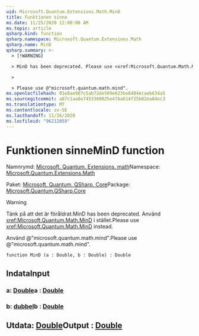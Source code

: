 ```yaml
---
uid: Microsoft.Quantum.Extensions.Math.MinD
title: Funktionen sinne
ms.date: 11/25/2020 12:00:00 AM
ms.topic: article
qsharp.kind: function
qsharp.namespace: Microsoft.Quantum.Extensions.Math
qsharp.name: MinD
qsharp.summary: >-
  > [!WARNING]

  > MinD has been deprecated. Please use <xref:Microsoft.Quantum.Math.MinD> instead.

  >

  > Please use @"microsoft.quantum.math.mind".
ms.openlocfilehash: 01e8ae907c5ab72de509e623be8404ecaeb634a5
ms.sourcegitcommit: a87c1aa8e7453360025e47ba614f25b02ea84ec3
ms.translationtype: MT
ms.contentlocale: sv-SE
ms.lasthandoff: 11/26/2020
ms.locfileid: "96212859"
---
```

# <a name="mind-function"></a><span data-ttu-id="6bbec-102">Funktionen sinne</span><span class="sxs-lookup"><span data-stu-id="6bbec-102">MinD function</span></span>

<span data-ttu-id="6bbec-103">Namnrymd: [Microsoft. Quantum. Extensions. math](xref:Microsoft.Quantum.Extensions.Math)</span><span class="sxs-lookup"><span data-stu-id="6bbec-103">Namespace: [Microsoft.Quantum.Extensions.Math](xref:Microsoft.Quantum.Extensions.Math)</span></span>

<span data-ttu-id="6bbec-104">Paket: [Microsoft. Quantum. QSharp. Core](https://nuget.org/packages/Microsoft.Quantum.QSharp.Core)</span><span class="sxs-lookup"><span data-stu-id="6bbec-104">Package: [Microsoft.Quantum.QSharp.Core](https://nuget.org/packages/Microsoft.Quantum.QSharp.Core)</span></span>


> [!WARNING]
> <span data-ttu-id="6bbec-105">Tänk på att det är föråldrat.</span><span class="sxs-lookup"><span data-stu-id="6bbec-105">MinD has been deprecated.</span></span> <span data-ttu-id="6bbec-106">Använd <xref:Microsoft.Quantum.Math.MinD> i stället.</span><span class="sxs-lookup"><span data-stu-id="6bbec-106">Please use <xref:Microsoft.Quantum.Math.MinD> instead.</span></span>
>
> <span data-ttu-id="6bbec-107">Använd @"microsoft.quantum.math.mind".</span><span class="sxs-lookup"><span data-stu-id="6bbec-107">Please use @"microsoft.quantum.math.mind".</span></span>



```qsharp
function MinD (a : Double, b : Double) : Double
```


## <a name="input"></a><span data-ttu-id="6bbec-108">Indata</span><span class="sxs-lookup"><span data-stu-id="6bbec-108">Input</span></span>

### <a name="a--double"></a><span data-ttu-id="6bbec-109">a: [Double](xref:microsoft.quantum.lang-ref.double)</span><span class="sxs-lookup"><span data-stu-id="6bbec-109">a : [Double](xref:microsoft.quantum.lang-ref.double)</span></span>




### <a name="b--double"></a><span data-ttu-id="6bbec-110">b: [dubbel](xref:microsoft.quantum.lang-ref.double)</span><span class="sxs-lookup"><span data-stu-id="6bbec-110">b : [Double](xref:microsoft.quantum.lang-ref.double)</span></span>





## <a name="output--double"></a><span data-ttu-id="6bbec-111">Utdata: [Double](xref:microsoft.quantum.lang-ref.double)</span><span class="sxs-lookup"><span data-stu-id="6bbec-111">Output : [Double](xref:microsoft.quantum.lang-ref.double)</span></span>


